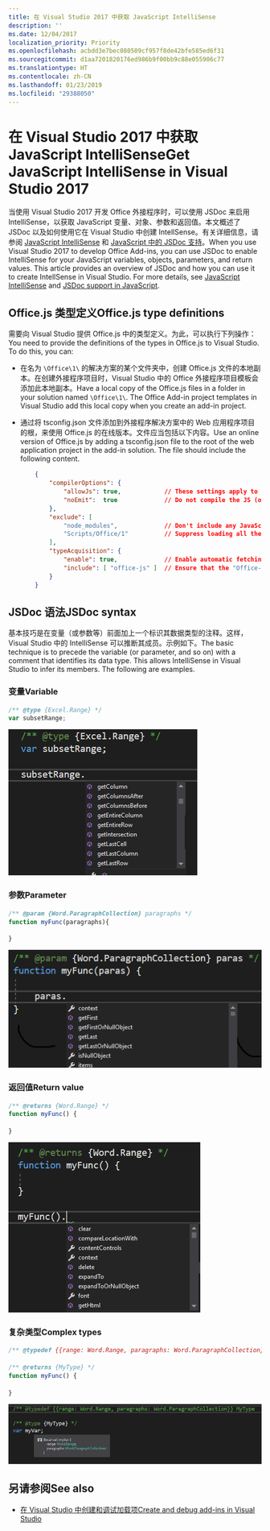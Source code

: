 ```yaml
---
title: 在 Visual Studio 2017 中获取 JavaScript IntelliSense
description: ''
ms.date: 12/04/2017
localization_priority: Priority
ms.openlocfilehash: acbdd3e7bec080509cf957f8de42bfe585ed6f31
ms.sourcegitcommit: d1aa7201820176ed986b9f00bb9c88e055906c77
ms.translationtype: HT
ms.contentlocale: zh-CN
ms.lasthandoff: 01/23/2019
ms.locfileid: "29388050"
---
```

# <a name="get-javascript-intellisense-in-visual-studio-2017"></a><span data-ttu-id="01574-102">在 Visual Studio 2017 中获取 JavaScript IntelliSense</span><span class="sxs-lookup"><span data-stu-id="01574-102">Get JavaScript IntelliSense in Visual Studio 2017</span></span> 

<span data-ttu-id="01574-p101">当使用 Visual Studio 2017 开发 Office 外接程序时，可以使用 JSDoc 来启用 IntelliSense，以获取 JavaScript 变量、对象、参数和返回值。本文概述了 JSDoc 以及如何使用它在 Visual Studio 中创建 IntellSense。有关详细信息，请参阅 [JavaScript IntelliSense](https://docs.microsoft.com/visualstudio/ide/javascript-intellisense) 和 [JavaScript 中的 JSDoc 支持](https://github.com/Microsoft/TypeScript/wiki/JsDoc-support-in-JavaScript)。</span><span class="sxs-lookup"><span data-stu-id="01574-p101">When you use Visual Studio 2017 to develop Office Add-ins, you can use JSDoc to enable IntelliSense for your JavaScript variables, objects, parameters, and return values. This article provides an overview of JSDoc and how you can use it to create IntellSense in Visual Studio. For more details, see [JavaScript IntelliSense](https://docs.microsoft.com/visualstudio/ide/javascript-intellisense) and [JSDoc support in JavaScript](https://github.com/Microsoft/TypeScript/wiki/JsDoc-support-in-JavaScript).</span></span> 

## <a name="officejs-type-definitions"></a><span data-ttu-id="01574-106">Office.js 类型定义</span><span class="sxs-lookup"><span data-stu-id="01574-106">Office.js type definitions</span></span>

<span data-ttu-id="01574-p102">需要向 Visual Studio 提供 Office.js 中的类型定义。为此，可以执行下列操作：</span><span class="sxs-lookup"><span data-stu-id="01574-p102">You need to provide the definitions of the types in Office.js to Visual Studio. To do this, you can:</span></span>

- <span data-ttu-id="01574-p103">在名为 `\Office\1\` 的解决方案的某个文件夹中，创建 Office.js 文件的本地副本。在创建外接程序项目时，Visual Studio 中的 Office 外接程序项目模板会添加此本地副本。</span><span class="sxs-lookup"><span data-stu-id="01574-p103">Have a local copy of the Office.js files in a folder in your solution named `\Office\1\`. The Office Add-in project templates in Visual Studio add this local copy when you create an add-in project.</span></span> 
- <span data-ttu-id="01574-p104">通过将 tsconfig.json 文件添加到外接程序解决方案中的 Web 应用程序项目的根，来使用 Office.js 的在线版本。文件应当包括以下内容。</span><span class="sxs-lookup"><span data-stu-id="01574-p104">Use an online version of Office.js by adding a tsconfig.json file to the root of the web application project in the add-in solution. The file should include the following content.</span></span>

    ```json
        {        
            "compilerOptions": {
                "allowJs": true,            // These settings apply to JavaScript files also.
                "noEmit":  true             // Do not compile the JS (or TS) files in this project.
            },
            "exclude": [
                "node_modules",             // Don't include any JavaScript found under "node_modules".
                "Scripts/Office/1"          // Suppress loading all the JavaScript files from the Office NuGet package.
            ],
            "typeAcquisition": {
                "enable": true,             // Enable automatic fetching of type definitions for detected JavaScript libraries.
                "include": [ "office-js" ]  // Ensure that the "Office-js" type definition is fetched.
            }
        }
    ```

## <a name="jsdoc-syntax"></a><span data-ttu-id="01574-113">JSDoc 语法</span><span class="sxs-lookup"><span data-stu-id="01574-113">JSDoc syntax</span></span>

<span data-ttu-id="01574-p105">基本技巧是在变量（或参数等）前面加上一个标识其数据类型的注释。这样，Visual Studio 中的 IntelliSense 可以推断其成员。示例如下。</span><span class="sxs-lookup"><span data-stu-id="01574-p105">The basic technique is to precede the variable (or parameter, and so on) with a comment that identifies its data type. This allows IntelliSense in Visual Studio to infer its members. The following are examples.</span></span>

### <a name="variable"></a><span data-ttu-id="01574-117">变量</span><span class="sxs-lookup"><span data-stu-id="01574-117">Variable</span></span>

```js
/** @type {Excel.Range} */
var subsetRange;
```
![变量的 Intellisense](../images/intellisense-vs17-var.png)

### <a name="parameter"></a><span data-ttu-id="01574-119">参数</span><span class="sxs-lookup"><span data-stu-id="01574-119">Parameter</span></span>

```js
/** @param {Word.ParagraphCollection} paragraphs */
function myFunc(paragraphs){

}
```
![参数的 Intellisense](../images/intellisense-vs17-param.png)

### <a name="return-value"></a><span data-ttu-id="01574-121">返回值</span><span class="sxs-lookup"><span data-stu-id="01574-121">Return value</span></span>

```js
/** @returns {Word.Range} */
function myFunc() {

}
```
![返回值的 Intellisense](../images/intellisense-vs17-return.png)

### <a name="complex-types"></a><span data-ttu-id="01574-123">复杂类型</span><span class="sxs-lookup"><span data-stu-id="01574-123">Complex types</span></span>

```js
/** @typedef {{range: Word.Range, paragraphs: Word.ParagraphCollection}} MyType

/** @returns {MyType} */
function myFunc() {

}
```
![对复杂类型使用 Intellisense](../images/intellisense-vs17-complex-type.png)

## <a name="see-also"></a><span data-ttu-id="01574-125">另请参阅</span><span class="sxs-lookup"><span data-stu-id="01574-125">See also</span></span>

- [<span data-ttu-id="01574-126">在 Visual Studio 中创建和调试加载项</span><span class="sxs-lookup"><span data-stu-id="01574-126">Create and debug add-ins in Visual Studio</span></span>](create-and-debug-office-add-ins-in-visual-studio.md)
